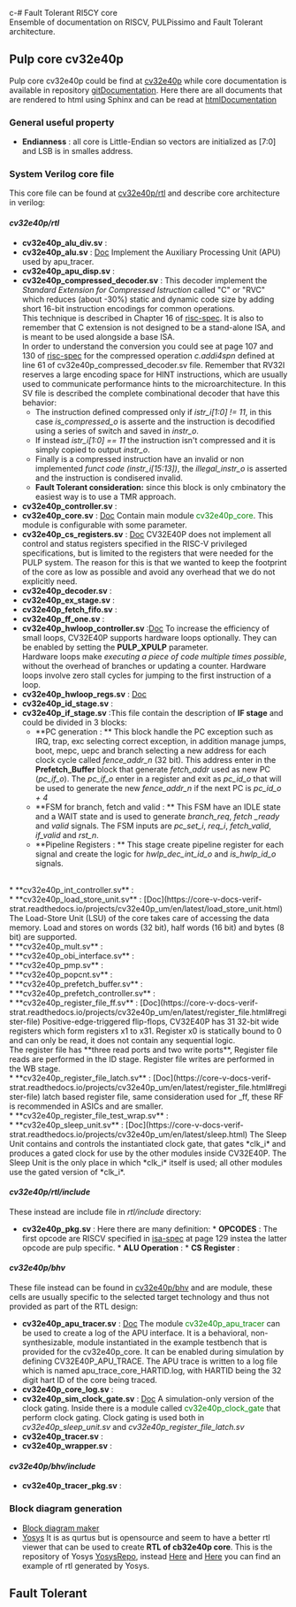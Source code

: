 c-# Fault Tolerant RI5CY core<br>
Ensemble of documentation on RISCV, PULPissimo and Fault Tolerant architecture.
## Pulp core cv32e40p
Pulp core cv32e40p could be find at [cv32e40p](https://github.com/openhwgroup/cv32e40p) while core documentation is available in repository [gitDocumentation](https://github.com/openhwgroup/core-v-docs/tree/master/cores/cv32e40p). Here there are all documents that are rendered to html using Sphinx and can be read at [htmlDocumentation](https://core-v-docs-verif-strat.readthedocs.io/projects/cv32e40p_um/en/latest/intro.html) 
### General useful property 
* **Endianness** : all core is Little-Endian so vectors are initialized as \[7:0\] and LSB is in smalles address. 
### System Verilog core file
This core file can be found at [cv32e40p/rtl](https://github.com/openhwgroup/cv32e40p/tree/master/rtl) and describe core architecture in verilog:

#### *cv32e40p/rtl*

 * **cv32e40p_alu_div.sv** :  <br>
 * **cv32e40p_alu.sv** : [Doc](https://core-v-docs-verif-strat.readthedocs.io/projects/cv32e40p_um/en/latest/apu.html) Implement the Auxiliary Processing Unit (APU) used by apu_tracer.<br>
 * **cv32e40p_apu_disp.sv** : <br>
 * **cv32e40p_compressed_decoder.sv** : This decoder implement the *Standard Extension for Compressed Istruction* called "C" or "RVC" which reduces (about -30%) static and dynamic code size by adding short 16-bit instruction encodings for common operations. <br>This technique is described in Chapter 16 of [risc-spec](https://riscv.org/specifications/isa-spec-pdf/). It is also to remember that C extension is not designed to be a stand-alone ISA, and is meant to be used alongside a base ISA.<br> In order to understand the conversion you could see at page 107 and 130 of  [risc-spec](https://riscv.org/specifications/isa-spec-pdf/) for the compressed operation *c.addi4spn* defined at line 61 of cv32e40p_compressed_decoder.sv file.
Remember that RV32I reserves a large encoding space for HINT instructions, which are usually used to communicate performance hints to the microarchitecture.
In this SV file is described the complete combinational decoder that have this behavior:
     * The instruction defined compressed only if *istr_i\[1:0\] != 11*, in this case *is_compressed_o* is asserte and the instruction is decodified using a series of switch and saved in *instr_o*.
     * If instead *istr_i\[1:0\] == 11* the instruction isn't compressed and it is simply copied to output *instr_o*.
     * Finally is a compressed instruction have an invalid or non implemented *funct code (instr_i\[15:13\])*, the *illegal_instr_o* is asserted and the instruction is condisered invalid. 
     * **Fault Tolerant consideration:** since this block is only cmbinatory the easiest way is to use a TMR approach.<br>
 * **cv32e40p_controller.sv** : <br>
 * **cv32e40p_core.sv** : [Doc](https://core-v-docs-verif-strat.readthedocs.io/projects/cv32e40p_um/en/latest/integration.html) Contain main module <span style="color:green">cv32e40p_core</span>. This module is configurable with some parameter.<br>
 * **cv32e40p_cs_registers.sv** : [Doc](https://core-v-docs-verif-strat.readthedocs.io/projects/cv32e40p_um/en/latest/control_status_registers.html) CV32E40P does not implement all control and status registers specified in the RISC-V privileged specifications, but is limited to the registers that were needed for the PULP system. The reason for this is that we wanted to keep the footprint of the core as low as possible and avoid any overhead that we do not explicitly need.<br>
 * **cv32e40p_decoder.sv** : <br>
 * **cv32e40p_ex_stage.sv** : <br>
 * **cv32e40p_fetch_fifo.sv** : <br>
 * **cv32e40p_ff_one.sv** : <br>
 * **cv32e40p_hwloop_controller.sv** :[Doc](https://core-v-docs-verif-strat.readthedocs.io/projects/cv32e40p_um/en/latest/pulp_hw_loop.html) To increase the efficiency of small loops, CV32E40P supports hardware loops optionally. They can be enabled by setting the **PULP_XPULP** parameter. <br>Hardware loops make *executing a piece of code multiple times possible*, without the overhead of branches or updating a counter. Hardware loops involve zero stall cycles for jumping to the first instruction of a loop.<br>
 * **cv32e40p_hwloop_regs.sv** : [Doc](https://core-v-docs-verif-strat.readthedocs.io/projects/cv32e40p_um/en/latest/pulp_hw_loop.html) <br>
 * **cv32e40p_id_stage.sv** : <br>
 * **cv32e40p_if_stage.sv** :This file contain the description of **IF stage** and could be divided in 3 blocks: 
    * **PC generation : **  This block handle the PC exception such as IRQ, trap, exc selecting correct exception, in addition manage jumps, boot, mepc, uepc and branch selecting a new address for each clock cycle called *fence_addr_n* (32 bit). This address enter in the **Prefetch_Buffer** block that generate *fetch_addr* used as new PC (*pc_if_o*). The *pc_if_o* enter in a register and exit as *pc_id_o* that will be used to generate the new  *fence_addr_n* if the next PC is  *pc_id_o + 4*
    * **FSM for branch, fetch and valid : ** This FSM have an IDLE state and a WAIT state and is used to generate *branch_req*, *fetch _ready* and *valid* signals. The FSM inputs are *pc_set_i*, *req_i*, *fetch_valid*, *if_valid* and *rst_n*.
    * **Pipeline Registers : **  This stage create pipeline register for each signal and create the logic for *hwlp_dec_int_id_o* and *is_hwlp_id_o* signals.
<br>
 * **cv32e40p_int_controller.sv** : <br>
 * **cv32e40p_load_store_unit.sv** : [Doc](https://core-v-docs-verif-strat.readthedocs.io/projects/cv32e40p_um/en/latest/load_store_unit.html) The Load-Store Unit (LSU) of the core takes care of accessing the data memory. Load and stores on words (32 bit), half words (16 bit) and bytes (8 bit) are supported. <br>
 * **cv32e40p_mult.sv** : <br>
 * **cv32e40p_obi_interface.sv** : <br>
 * **cv32e40p_pmp.sv** : <br>
 * **cv32e40p_popcnt.sv** : <br>
 * **cv32e40p_prefetch_buffer.sv** : <br>
 * **cv32e40p_prefetch_controller.sv** : <br>
 * **cv32e40p_register_file_ff.sv** : [Doc](https://core-v-docs-verif-strat.readthedocs.io/projects/cv32e40p_um/en/latest/register_file.html#register-file) Positive-edge-triggered flip-flops,  CV32E40P has 31 32-bit wide registers which form registers x1 to x31. Register x0 is statically bound to 0 and can only be read, it does not contain any sequential logic.<br>
The register file has **three read ports and two write ports**, Register file reads are performed in the ID stage. Register file writes are performed in the WB stage.<br>
 * **cv32e40p_register_file_latch.sv** : [Doc](https://core-v-docs-verif-strat.readthedocs.io/projects/cv32e40p_um/en/latest/register_file.html#register-file) latch based register file, same consideration used for _ff, these RF is recommended in ASICs and are smaller.<br>
 * **cv32e40p_register_file_test_wrap.sv** : <br>
 * **cv32e40p_sleep_unit.sv** : [Doc](https://core-v-docs-verif-strat.readthedocs.io/projects/cv32e40p_um/en/latest/sleep.html) The Sleep Unit contains and controls the instantiated clock gate, that gates *clk_i* and produces a gated clock for use by the other modules inside CV32E40P. The Sleep Unit is the only place in which *clk_i* itself is used; all other modules use the gated version of *clk_i*.<br>

#### *cv32e40p/rtl/include*
These instead are include file in *rtl/include* directory:
 * **cv32e40p_pkg.sv** : Here there are many definition:
       * **OPCODES** : The first opcode are RISCV specified in [isa-spec](https://riscv.org/specifications/isa-spec-pdf/) at page 129 instea the latter opcode are pulp specific.
       * **ALU Operation** :
       * **CS Register** : <br>
       
#### *cv32e40p/bhv*

These file instead can be found in [cv32e40p/bhv](https://github.com/openhwgroup/cv32e40p/tree/master/bhv) and are module, these cells are usually specific to the selected target technology and thus not provided as part of the RTL design:  

 * **cv32e40p_apu_tracer.sv** : [Doc](https://core-v-docs-verif-strat.readthedocs.io/projects/cv32e40p_um/en/latest/apu.html) The module <span style="color:green">cv32e40p_apu_tracer</span> can be used to create a log of the APU interface. It is a behavioral, non-synthesizable, module instantiated in the example testbench that is provided for the cv32e40p_core. It can be enabled during simulation by defining CV32E40P_APU_TRACE. The APU trace is written to a log file which is named apu_trace_core_HARTID.log, with HARTID being the 32 digit hart ID of the core being traced.<br>
 * **cv32e40p_core_log.sv** : <br>
 * **cv32e40p_sim_clock_gate.sv** : [Doc](https://core-v-docs-verif-strat.readthedocs.io/projects/cv32e40p_um/en/latest/getting_started.html#getting-started) A simulation-only version of the clock gating. Inside there is a module called <span style="color:green">cv32e40p_clock_gate</span> that perform clock gating. Clock gating is used both in *cv32e40p_sleep_unit.sv* and *cv32e40p_register_file_latch.sv*<br>
 * **cv32e40p_tracer.sv** : <br>
 * **cv32e40p_wrapper.sv** : <br>
 
 #### *cv32e40p/bhv/include*
 * **cv32e40p_tracer_pkg.sv** : <br>
 

### Block diagram generation
* [Block diagram maker](https://www.smartdraw.com/block-diagram/block-diagram-maker.htm)
* [Yosys](http://www.clifford.at/yosys/documentation.html) It is as qurtus but is opensource and seem to have a better rtl viewer that can be used to create **RTL of cb32e40p core**. This is the repository of Yosys [YosysRepo](https://github.com/YosysHQ/yosys), instead [Here](https://electronics.stackexchange.com/questions/269114/how-do-i-generate-a-schematic-block-diagram-from-verilog-with-quartus-prime) and [Here](https://electronics.stackexchange.com/questions/13995/how-can-i-generate-a-schematic-block-diagram-image-file-from-verilog/269121#269121) you can find an example of rtl generated by Yosys.


## Fault Tolerant 

